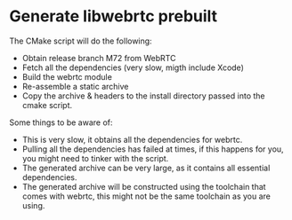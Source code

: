 Generate libwebrtc prebuilt
===========================

The CMake script will do the following:

- Obtain release branch M72 from WebRTC
- Fetch all the dependencies (very slow, migth include Xcode)
- Build the webrtc module
- Re-assemble a static archive
- Copy the archive & headers to the install directory passed into the cmake script.

Some things to be aware of:

- This is very slow, it obtains all the dependencies for webrtc.
- Pulling all the dependencies has failed at times, if this happens for you, you might need to tinker with the script.
- The generated archive can be very large, as it contains all essential dependencies.
- The generated archive will be constructed using the toolchain that comes with webrtc, this might not be the same toolchain as you are using.

